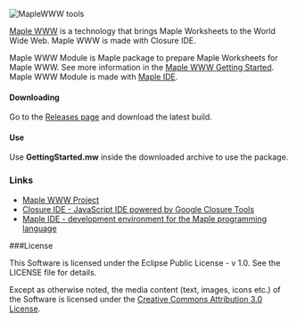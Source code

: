 ![MapleWWW tools](http://digi-area.com/images/light/maplewww/logo.png)

[Maple WWW](http://digi-area.com/light/MapleWWW/) is a technology that brings Maple Worksheets to the World Wide Web. Maple WWW is made with Closure IDE. 

Maple WWW Module is Maple package to prepare Maple Worksheets for Maple WWW. See more information in the [Maple WWW Getting Started](http://digi-area.com/light/MapleWWW/getting-started.php). Maple WWW Module is made with [Maple IDE](http://digi-area.com/CasStudio/Maple/).

#### Downloading

Go to the [Releases page](https://github.com/DigiArea/maple-www-module/releases) and download the latest build.

#### Use

Use **GettingStarted.mw** inside the downloaded archive to use the package.

### Links
 
 - [Maple WWW Project](http://digi-area.com/light/MapleWWW/)
 - [Closure IDE - JavaScript IDE powered by Google Closure Tools](http://digi-area.com/ClosureIDE/)
 - [Maple IDE - development environment for the Maple programming language](http://digi-area.com/CasStudio/Maple/)

###License

This Software is licensed under the Eclipse Public License - v 1.0. See the LICENSE file for details.

Except as otherwise noted, the media content (text, images, icons etc.) of the Software is licensed under the 
[Creative Commons Attribution 3.0 License](http://creativecommons.org/licenses/by/3.0/).
